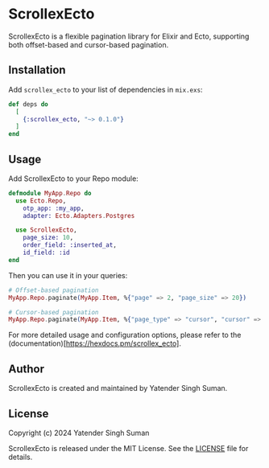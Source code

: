 # ScrollexEcto

ScrollexEcto is a flexible pagination library for Elixir and Ecto, supporting both offset-based and cursor-based pagination.

## Installation

Add `scrollex_ecto` to your list of dependencies in `mix.exs`:

```elixir
def deps do
  [
    {:scrollex_ecto, "~> 0.1.0"}
  ]
end
```

## Usage
Add ScrollexEcto to your Repo module:
```elixir
defmodule MyApp.Repo do
  use Ecto.Repo,
    otp_app: :my_app,
    adapter: Ecto.Adapters.Postgres

  use ScrollexEcto,
    page_size: 10,
    order_field: :inserted_at,
    id_field: :id
end
```
Then you can use it in your queries:
```elixir
# Offset-based pagination
MyApp.Repo.paginate(MyApp.Item, %{"page" => 2, "page_size" => 20})

# Cursor-based pagination
MyApp.Repo.paginate(MyApp.Item, %{"page_type" => "cursor", "cursor" => "some_cursor", "page_size" => 20})
```

For more detailed usage and configuration options, please refer to the (documentation)[https://hexdocs.pm/scrollex_ecto].

## Author

ScrollexEcto is created and maintained by Yatender Singh Suman.

## License

Copyright (c) 2024 Yatender Singh Suman

ScrollexEcto is released under the MIT License. See the [LICENSE](https://github.com/yatender-oktalk/scrollex_ecto/blob/main/LICENSE) file for details.
